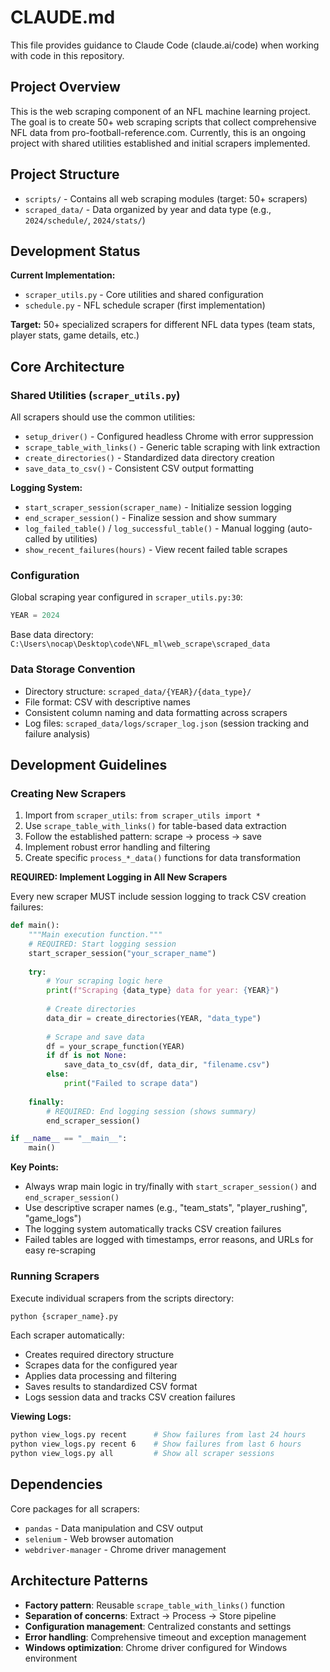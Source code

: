 # CLAUDE.md

This file provides guidance to Claude Code (claude.ai/code) when working with code in this repository.

## Project Overview

This is the web scraping component of an NFL machine learning project. The goal is to create 50+ web scraping scripts that collect comprehensive NFL data from pro-football-reference.com. Currently, this is an ongoing project with shared utilities established and initial scrapers implemented.

## Project Structure

- `scripts/` - Contains all web scraping modules (target: 50+ scrapers)
- `scraped_data/` - Data organized by year and data type (e.g., `2024/schedule/`, `2024/stats/`)

## Development Status

**Current Implementation:**
- `scraper_utils.py` - Core utilities and shared configuration 
- `schedule.py` - NFL schedule scraper (first implementation)

**Target:** 50+ specialized scrapers for different NFL data types (team stats, player stats, game details, etc.)

## Core Architecture

### Shared Utilities (`scraper_utils.py`)

All scrapers should use the common utilities:
- `setup_driver()` - Configured headless Chrome with error suppression
- `scrape_table_with_links()` - Generic table scraping with link extraction
- `create_directories()` - Standardized data directory creation
- `save_data_to_csv()` - Consistent CSV output formatting

**Logging System:**
- `start_scraper_session(scraper_name)` - Initialize session logging
- `end_scraper_session()` - Finalize session and show summary
- `log_failed_table()` / `log_successful_table()` - Manual logging (auto-called by utilities)
- `show_recent_failures(hours)` - View recent failed table scrapes

### Configuration

Global scraping year configured in `scraper_utils.py:30`:
```python
YEAR = 2024
```

Base data directory: `C:\Users\nocap\Desktop\code\NFL_ml\web_scrape\scraped_data`

### Data Storage Convention

- Directory structure: `scraped_data/{YEAR}/{data_type}/`
- File format: CSV with descriptive names
- Consistent column naming and data formatting across scrapers
- Log files: `scraped_data/logs/scraper_log.json` (session tracking and failure analysis)

## Development Guidelines

### Creating New Scrapers

1. Import from `scraper_utils`: `from scraper_utils import *`
2. Use `scrape_table_with_links()` for table-based data extraction
3. Follow the established pattern: scrape → process → save
4. Implement robust error handling and filtering
5. Create specific `process_*_data()` functions for data transformation

**REQUIRED: Implement Logging in All New Scrapers**

Every new scraper MUST include session logging to track CSV creation failures:

```python
def main():
    """Main execution function."""
    # REQUIRED: Start logging session
    start_scraper_session("your_scraper_name")
    
    try:
        # Your scraping logic here
        print(f"Scraping {data_type} data for year: {YEAR}")
        
        # Create directories
        data_dir = create_directories(YEAR, "data_type")
        
        # Scrape and save data
        df = your_scrape_function(YEAR)
        if df is not None:
            save_data_to_csv(df, data_dir, "filename.csv")
        else:
            print("Failed to scrape data")
    
    finally:
        # REQUIRED: End logging session (shows summary)
        end_scraper_session()

if __name__ == "__main__":
    main()
```

**Key Points:**
- Always wrap main logic in try/finally with `start_scraper_session()` and `end_scraper_session()`
- Use descriptive scraper names (e.g., "team_stats", "player_rushing", "game_logs")
- The logging system automatically tracks CSV creation failures
- Failed tables are logged with timestamps, error reasons, and URLs for easy re-scraping

### Running Scrapers

Execute individual scrapers from the scripts directory:
```bash
python {scraper_name}.py
```

Each scraper automatically:
- Creates required directory structure
- Scrapes data for the configured year
- Applies data processing and filtering
- Saves results to standardized CSV format
- Logs session data and tracks CSV creation failures

**Viewing Logs:**
```bash
python view_logs.py recent      # Show failures from last 24 hours
python view_logs.py recent 6    # Show failures from last 6 hours  
python view_logs.py all         # Show all scraper sessions
```

## Dependencies

Core packages for all scrapers:
- `pandas` - Data manipulation and CSV output
- `selenium` - Web browser automation  
- `webdriver-manager` - Chrome driver management

## Architecture Patterns

- **Factory pattern**: Reusable `scrape_table_with_links()` function
- **Separation of concerns**: Extract → Process → Store pipeline
- **Configuration management**: Centralized constants and settings
- **Error handling**: Comprehensive timeout and exception management
- **Windows optimization**: Chrome driver configured for Windows environment